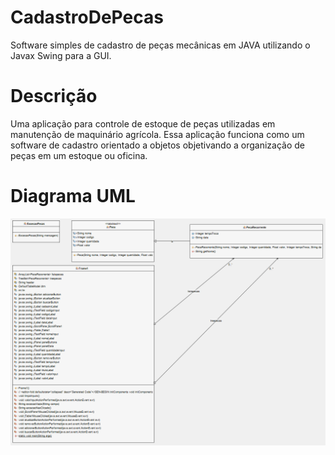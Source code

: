 # CadastroDePecas
Software simples de cadastro de peças mecânicas em JAVA utilizando o Javax Swing para a GUI.

# Descrição 
Uma aplicação para controle de estoque de peças utilizadas em manutenção de maquinário agrícola. Essa aplicação funciona como um software de cadastro orientado a objetos objetivando a organização de peças em um estoque ou oficina.

# Diagrama UML
![alt text](https://github.com/Alema1/CadastroDePecas/blob/main/UML.png?raw=true)
